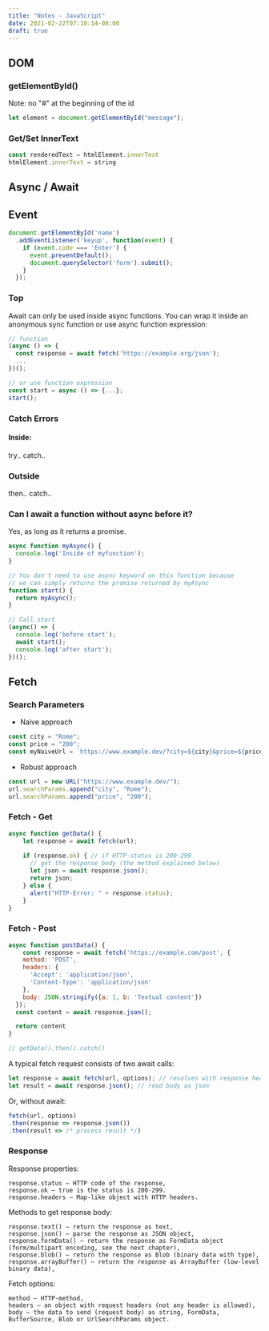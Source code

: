 ```yaml
---
title: "Notes - JavaScript"
date: 2021-02-22T07:10:14-08:00
draft: true
---
```


## DOM
### getElementById()
Note: no "#" at the beginning of the id
```javascript
let element = document.getElementById("message");
```

### Get/Set InnerText
```javascript
const renderedText = htmlElement.innerText
htmlElement.innerText = string
```

## Async / Await

## Event
```javascript
document.getElementById('name')
  .addEventListener('keyup', function(event) {
    if (event.code === 'Enter') {
      event.preventDefault();
      document.querySelector('form').submit();
    }
  });
```

### Top
Await can only be used inside async functions. 
You can wrap it inside an anonymous sync function or use async function expression:
```javascript
// function
(async () => {
  const response = await fetch('https://example.org/json');
  ...
})();

// or use function expression
const start = async () => {...};
start();
```

### Catch Errors
#### Inside:
try.. catch..

### Outside
then.. catch..

### Can I await a function without async before it?
Yes, as long as it returns a promise.
```javascript
async function myAsync() {
  console.log('Inside of myfunction');
}

// You don't need to use async keyword on this function because
// we can simply returns the promise returned by myAsync
function start() {
  return myAsync();
}

// Call start
(async() => {
  console.log('before start');
  await start();
  console.log('after start');
})();
```

## Fetch

### Search Parameters
* Naive approach
```javascript
const city = "Rome";
const price = "200";
const myNaiveUrl = `https://www.example.dev/?city=${city}&price=${price}`;
```
* Robust approach
```javascript
const url = new URL("https://www.example.dev/");
url.searchParams.append("city", "Rome");
url.searchParams.append("price", "200");
```

### Fetch - Get
```javascript
async function getData() {
    let response = await fetch(url);
    
    if (response.ok) { // if HTTP-status is 200-299
      // get the response body (the method explained below)
      let json = await response.json();
      return json;
    } else {
      alert("HTTP-Error: " + response.status);
    }
}
```

### Fetch - Post
```javascript
async function postData() {
    const response = await fetch('https://example.com/post', {
    method: 'POST',
    headers: {
      'Accept': 'application/json',
      'Content-Type': 'application/json'
    },
    body: JSON.stringify({a: 1, b: 'Textual content'})
  });
  const content = await response.json();

  return content
}

// getData().then().catch()
```

A typical fetch request consists of two await calls:
```javascript
let response = await fetch(url, options); // resolves with response headers
let result = await response.json(); // read body as json
```

Or, without await:
```javascript
fetch(url, options)
.then(response => response.json())
.then(result => /* process result */)
```

### Response
Response properties:

    response.status – HTTP code of the response,
    response.ok – true is the status is 200-299.
    response.headers – Map-like object with HTTP headers.

Methods to get response body:

    response.text() – return the response as text,
    response.json() – parse the response as JSON object,
    response.formData() – return the response as FormData object (form/multipart encoding, see the next chapter),
    response.blob() – return the response as Blob (binary data with type),
    response.arrayBuffer() – return the response as ArrayBuffer (low-level binary data),

Fetch options:

    method – HTTP-method,
    headers – an object with request headers (not any header is allowed),
    body – the data to send (request body) as string, FormData, BufferSource, Blob or UrlSearchParams object.
